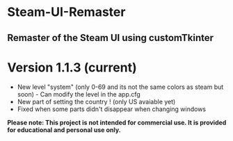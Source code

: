 # Steam-UI-Remaster
## Remaster of the Steam UI using customTkinter

# Version 1.1.3 (current)
 - New level "system" (only 0-69 and its not the same colors as steam but soon) - Can modify the level in the app.cfg
 - New part of setting the country ! (only US avaiable yet)
 - Fixed when some parts didn't disappear when changing windows

**Please note: This project is not intended for commercial use. It is provided for educational and personal use only.**
